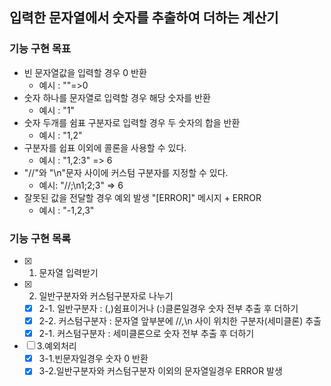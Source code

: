 ## 입력한 문자열에서 숫자를 추출하여 더하는 계산기

### 기능 구현 목표

- 빈 문자열값을 입력할 경우 0 반환
  - 예시 : ""=>0
- 숫자 하나를 문자열로 입력할 경우 해당 숫자를 반환
  - 예시 : "1"
- 숫자 두개를 쉼표 구분자로 입력할 경우 두 숫자의 합을 반환
  - 예시 : "1,2"
- 구분자를 쉽표 이외에 콜론을 사용할 수 있다.
  - 예시 : "1,2:3" => 6
- "//"와 "\n"문자 사이에 커스텀 구분자를 지정할 수 있다.
  - 예시: "//;\n1;2;3" => 6
- 잘못된 값을 전달할 경우 예외 발생 "[ERROR]" 메시지 + ERROR
  - 예시 : "-1,2,3"

### 기능 구현 목록

- [x] 1. 문자열 입력받기
- [x] 2. 일반구분자와 커스텀구분자로 나누기
  - [x] 2-1. 일반구분자 : (,)쉼표이거나 (:)클론일경우 숫자 전부 추출 후 더하기
  - [x] 2-2. 커스텀구분자 : 문자열 앞부분에 //,\n 사이 위치한 구분자(세미클론) 추출
  - [x] 2-1. 커스텀구분자 : 세미클론으로 숫자 전부 추출 후 더하기
- [ ] 3.예외처리
  - [x] 3-1.빈문자일경우 숫자 0 반환
  - [x] 3-2.일반구분자와 커스텀구분자 이외의 문자열일경우 ERROR 발생
